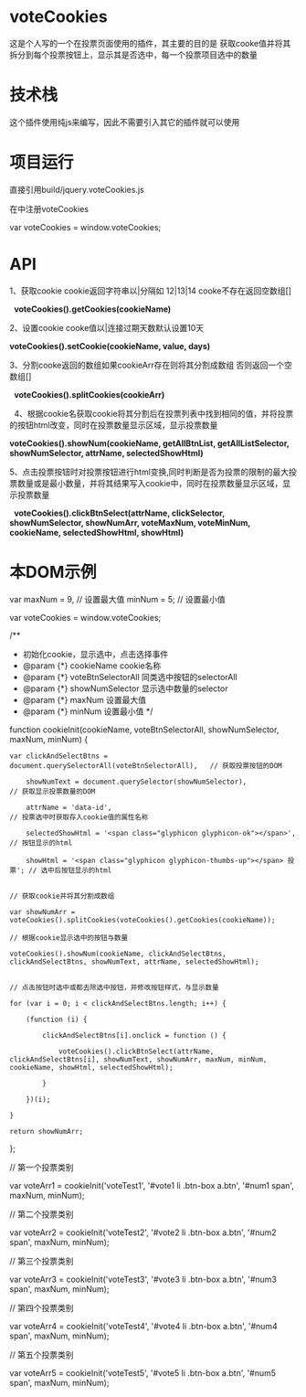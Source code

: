 # voteCookies
这是个人写的一个在投票页面使用的插件，其主要的目的是 获取cooke值并将其拆分到每个投票按钮上，显示其是否选中，每一个投票项目选中的数量

# 技术栈
这个插件使用纯js来编写，因此不需要引入其它的插件就可以使用

# 项目运行
直接引用build/jquery.voteCookies.js

在<script></script>中注册voteCookies

var voteCookies = window.voteCookies;

# API
1、获取cookie  cookie返回字符串以|分隔如  12|13|14  cooke不存在返回空数组[]

 
__voteCookies().getCookies(cookieName)__




2、设置cookie cooke值以|连接过期天数默认设置10天


__voteCookies().setCookie(cookieName, value, days)__



3、分割cooke返回的数组如果cookieArr存在则将其分割成数组 否则返回一个空数组[]

 
__voteCookies().splitCookies(cookieArr)__



 
4、根据cookie名获取cookie将其分割后在投票列表中找到相同的值，并将投票的按钮html改变，同时在投票数量显示区域，显示投票数量


__voteCookies().showNum(cookieName, getAllBtnList, getAllListSelector, showNumSelector, attrName, selectedShowHtml)__



5、点击投票按钮时对投票按钮进行html变换,同时判断是否为投票的限制的最大投票数量或是最小数量，并将其结果写入cookie中，同时在投票数量显示区域，显示投票数量


 
__voteCookies().clickBtnSelect(attrName, clickSelector, showNumSelector, showNumArr, voteMaxNum, voteMinNum, cookieName, selectedShowHtml, showHtml)__ 

# 本DOM示例
var maxNum = 9, // 设置最大值
     minNum = 5; // 设置最小值
     
var voteCookies = window.voteCookies;

/**
 * 初始化cookie，显示选中，点击选择事件
 * @param {*} cookieName cookie名称
 * @param {*} voteBtnSelectorAll  同类选中按钮的selectorAll
 * @param {*} showNumSelector 显示选中数量的selector
 * @param {*} maxNum 设置最大值
 * @param {*} minNum 设置最小值
 */
 
 
function cookieInit(cookieName, voteBtnSelectorAll, showNumSelector,  maxNum, minNum) {

    var clickAndSelectBtns = document.querySelectorAll(voteBtnSelectorAll),   // 获取投票按钮的DOM
    
        showNumText = document.querySelector(showNumSelector),                // 获取显示投票数量的DOM
        
        attrName = 'data-id',                                                 // 投票选中时获取存入cookie值的属性名称
        
        selectedShowHtml = '<span class="glyphicon glyphicon-ok"></span>',     // 按钮显示的html
        
        showHtml = '<span class="glyphicon glyphicon-thumbs-up"></span> 投票'; // 选中后按钮显示的html
        

    // 获取cookie并将其分割成数组
    
    var showNumArr = voteCookies().splitCookies(voteCookies().getCookies(cookieName));
    
    // 根据cookie显示选中的按钮与数量
    
    voteCookies().showNum(cookieName, clickAndSelectBtns, clickAndSelectBtns, showNumText, attrName, selectedShowHtml);
    

    // 点击按钮时选中或都去除选中按钮，并修改按钮样式，与显示数量
    
    for (var i = 0; i < clickAndSelectBtns.length; i++) {
    
        (function (i) {
        
            clickAndSelectBtns[i].onclick = function () {
            
                voteCookies().clickBtnSelect(attrName, clickAndSelectBtns[i], showNumText, showNumArr, maxNum, minNum, cookieName, showHtml, selectedShowHtml);
            
            }
            
        })(i);
        
    }
    
    return showNumArr;
    
};


// 第一个投票类别

var voteArr1 = cookieInit('voteTest1', '#vote1 li .btn-box a.btn', '#num1 span', maxNum, minNum);

// 第二个投票类别

var voteArr2 = cookieInit('voteTest2', '#vote2 li .btn-box a.btn', '#num2 span', maxNum, minNum);

// 第三个投票类别

var voteArr3 = cookieInit('voteTest3', '#vote3 li .btn-box a.btn', '#num3 span', maxNum, minNum);

// 第四个投票类别

var voteArr4 = cookieInit('voteTest4', '#vote4 li .btn-box a.btn', '#num4 span', maxNum, minNum);

// 第五个投票类别

var voteArr5 = cookieInit('voteTest5', '#vote5 li .btn-box a.btn', '#num5 span', maxNum, minNum);
